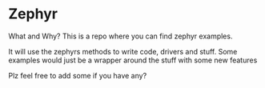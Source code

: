 # Zephyr

What and Why?
This is a repo where you can find zephyr examples.

It will use the zephyrs methods to write code, drivers and stuff.
Some examples would just be a wrapper around the stuff with some new features

Plz feel free to add some if you have any?
